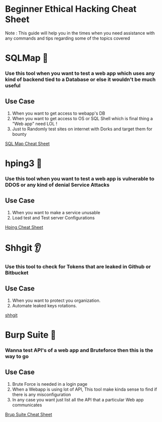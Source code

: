 

# Beginner Ethical Hacking Cheat Sheet

Note : This guide will help you in the times when you need assistance with any commands and tips regarding some of the topics covered


# SQLMap 💉

### Use this tool when you want to test a web app which uses any kind of backend tied to a Database or else it wouldn't be much useful

## Use Case

1. When you want to get access to webapp's DB
2. When you want to get access to OS or SQL Shell which is final thing a "Web app" need LOL !
3. Just to Randomly test sites on internet with Dorks and target them for bounty

[SQL Map Cheat Sheet](SQLmap-Cheatsheet.md)


# hping3 🤞

### Use this tool when you want to test a web app is vulnerable to DDOS or any kind of denial Service Attacks

## Use Case

1. When you want to make a service unusable
2. Load test and Test server Configurations

[Hping Cheat Sheet](Hiping-Cheat-Sheet.md)


# Shhgit 👂

### Use this tool to check for Tokens that are leaked in Github or Bitbucket

## Use Case

1. When you want to protect you organization. 
2. Automate leaked keys rotations.

[shhgit](shhgit.md)


# Burp Suite 🥴

### Wanna test API's of a web app and Bruteforce then this is the way to go 

## Use Case

1. Brute Force is needed in a login page
2. When a Webapp is using lot of API, This tool make kinda sense to find if there is any misconfiguration
3. In any case you want just list all the API that a particular Web app communicates

[Brup Suite Cheat Sheet](Brup-CheatSheet.md)


